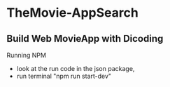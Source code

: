 # TheMovie-AppSearch
Build Web MovieApp with Dicoding
----------------------------------
Running NPM
- look at the run code in the json package,
- run terminal "npm run start-dev"


